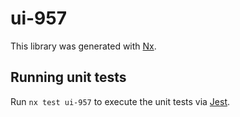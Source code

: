 # ui-957

This library was generated with [Nx](https://nx.dev).

## Running unit tests

Run `nx test ui-957` to execute the unit tests via [Jest](https://jestjs.io).
